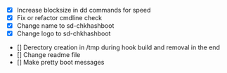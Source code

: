 - [X] Increase blocksize in dd commands for speed
- [X] Fix or refactor cmdline check
- [X] Change name to sd-chkhashboot
- [X] Change logo to sd-chkhashboot
- [] Derectory creation in /tmp during hook build and removal in the end
- [] Change readme file
- [] Make pretty boot messages